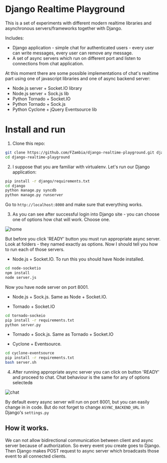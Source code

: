 Django Realtime Playground
==========================

This is a set of experiments with different modern realtime libraries and asynchronous servers/frameworks together with Django.

Includes:

* Django application - simple chat for authenticated users - every user can write messages, every user can remove any message. 
* A set of async servers which run on different port and listen to connections from chat application.

At this moment there are some possible implementations of chat's realtime part using one of javascript libraries and one of async backend server:

* Node.js server + Socket.IO library
* Node.js server + Sock.js lib
* Python Tornado + Socket.IO
* Python Tornado + Sock.js
* Python Cyclone + jQuery Eventsource lib


Install and run
===============

1) Clone this repo:

```bash
git clone https://github.com/FZambia/django-realtime-playground.git django-realtime-playground/
cd django-realtime-playground
```

2) I suppose that you are familiar with virtualenv. Let's run our Django application:

```bash
pip install -r django/requirements.txt
cd django
python manage.py syncdb
python manage.py runserver	
```

Go to `http://localhost:8000` and make sure that everything works.

3) As you can see after successful login into Django site - you can choose one of options how chat will work.
Choose one.

![home](https://raw.github.com/FZambia/django-realtime-playground/master/home.png "home page")

But before you click 'READY' button you must run appropriate async server. Look at folders - they named
exactly as options. Now I should tell you how to run each of those servers.

* Node.js + Socket.IO. To run this you should have Node installed.
```bash
cd node-socketio
npm install
node server.js
```
Now you have node server on port 8001.
	
* Node.js + Sock.js. Same as Node + Socket.IO.

* Tornado + Socket.IO
```bash
cd tornado-sockeio
pip install -r requirements.txt
python server.py
```

* Tornado + Sock.js. Same as Tornado + Socket.IO

* Cyclone + Eventsource.
```bash
cd cyclone-eventsource
pip install -r requirements.txt
bash server.sh
```

4) After running appropriate async server you can click on button 'READY' and proceed to chat. Chat behaviour is the same for any of options selectedв

![chat](https://raw.github.com/FZambia/django-realtime-playground/master/chat.png "chat page")

By default every async server will run on port 8001, but you can easily change in in code. But do not forget to change `ASYNC_BACKEND_URL` in Django's `settings.py`

How it works.
-------------

We can not allow bidirectional communication between client and async server because of authorization. So every event you create
goes to Django. Then Django makes POST request to async server which broadcasts those event to all connected clients.



